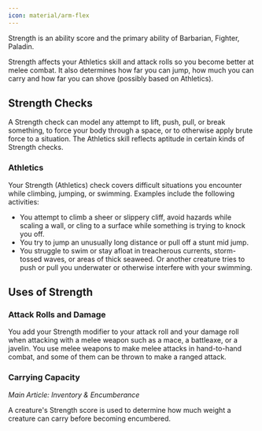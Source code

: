 ```yaml
---
icon: material/arm-flex
---
```


Strength is an ability score and the primary ability of Barbarian, Fighter, Paladin.

Strength affects your Athletics skill and attack rolls so you become better at melee combat. It also determines how far you can jump, how much you can carry and how far you can shove (possibly based on Athletics).

## Strength Checks

A Strength check can model any attempt to lift, push, pull, or break something, to force your body through a space, or to otherwise apply brute force to a situation. The Athletics skill reflects aptitude in certain kinds of Strength checks.

### Athletics

Your Strength (Athletics) check covers difficult situations you encounter while climbing, jumping, or swimming. Examples include the following activities:

- You attempt to climb a sheer or slippery cliff, avoid hazards while scaling a wall, or cling to a surface while something is trying to knock you off.
- You try to jump an unusually long distance or pull off a stunt mid jump.
- You struggle to swim or stay afloat in treacherous currents, storm-tossed waves, or areas of thick seaweed. Or another creature tries to push or pull you underwater or otherwise interfere with your swimming.

## Uses of Strength

### Attack Rolls and Damage

You add your Strength modifier to your attack roll and your damage roll when attacking with a melee weapon such as a mace, a battleaxe, or a javelin. You use melee weapons to make melee attacks in hand-to-hand combat, and some of them can be thrown to make a ranged attack.

### Carrying Capacity

*Main Article: Inventory & Encumberance*

A creature's Strength score is used to determine how much weight a creature can carry before becoming encumbered.